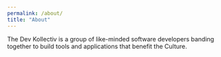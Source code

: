 ```yaml
---
permalink: /about/
title: "About"
---
```


The Dev Kollectiv is a group of like-minded software developers banding together to build tools and applications that benefit the Culture.